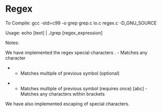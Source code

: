 # Regex

To Compile:
gcc -std=c99 -o grep grep.c io.c regex.c -D_GNU_SOURCE

Usage:
echo [text] | ./grep [regex_expression]

Notes:

We have implemented the regex special characters
. - Matches any character
* - Matches multiple of previous symbol (optional)
+ - Matches multiple of previous symbol (requires once)
[abc] - Matches any characters within brackets

We have also implemented escaping of special characters.


